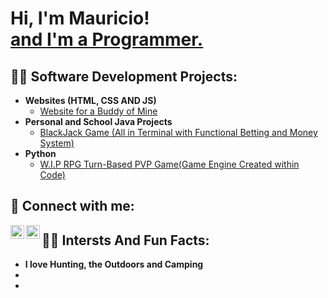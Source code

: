 <h1>Hi, I'm Mauricio! <br/><a href="https://github.com/MauricioTrujilloPerera">and I'm a Programmer.</a></h1>

<h2>👨‍💻 Software Development Projects:</h2>

- <b>Websites (HTML, CSS AND JS)</b>
  - [Website for a Buddy of Mine](https://github.com/MauricioTrujilloPerera/alexarguetaWebsite)
- <b>Personal and School Java Projects</b>
  - [BlackJack Game (All in Terminal with Functional Betting and Money System)](https://github.com/MauricioTrujilloPerera/blackjack-java)
- <b>Python</b>
  - [W.I.P RPG Turn-Based PVP Game(Game Engine Created within Code)](https://github.com/)

<h2> 🤳 Connect with me:</h2>

[<img align="left" alt="Mauricio | LinkedIn" width="22px" src="https://cdn.jsdelivr.net/npm/simple-icons@v3/icons/linkedin.svg" />][linkedin]
[<img align="left" alt="Mauricio | Instagram" width="22px" src="https://cdn.jsdelivr.net/npm/simple-icons@v3/icons/instagram.svg" />][instagram]


[instagram]: https://www.instagram.com/mauricio.ttrujillo/?next=%2F
[linkedin]: www.linkedin.com/in/mauricio-trujillo-perera-1471952b0

<h2> </h2>

<h2>👨‍💻 Intersts And Fun Facts:</h2>

- <b>I love Hunting, the Outdoors and Camping</b>
- <b></b>
- <b></b>
